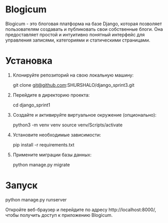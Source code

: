 # Blogicum
Blogicum - это блоговая платформа на базе Django, которая позволяет пользователям создавать и публиковать свои собственные блоги. Она предоставляет простой и интуитивно понятный интерфейс для управления записями, категориями и статическими страницами.

# Установка
1. Клонируйте репозиторий на свою локальную машину:

   git clone git@github.com:SHURSHALO/django_sprint3.git

2. Перейдите в директорию проекта:

   cd django_sprint1

3. Создайте и активируйте виртуальное окружение (опционально):

   python3 -m venv venv source venv/Scripts/activate

4. Установите необходимые зависимости:

   pip install -r requirements.txt

5. Примените миграции базы данных:

   python manage.py migrate

# Запуск

python manage.py runserver

Откройте веб-браузер и перейдите по адресу http://localhost:8000/, чтобы получить доступ к приложению Blogicum.